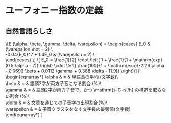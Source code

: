 # ユーフォニー指数の定義
## 自然言語らしさ
\\[E (\alpha, \beta, \gamma, \delta, \varepsilon) = 
\begin{cases}
    E_0 & (\varepsilon \not = 2) \\\
    -0.04{E_0}^2 + 1.4E_0 & (\varepsilon = 2) \\\
\end{cases} \\]
\\[ E_0 = \frac{1}{2} \cdot \left( 1 + \frac{1}{1 + \mathrm{exp}(0.5 \alpha - 7)} \right) \cdot \left( \frac{100}{1 + \mathrm{exp}(-2.26 \alpha - 0.0693 \beta + 0.0112 \gamma + 0.388 \delta - 11.9)} \right)\\]
\[
\begin{eqnarray*}
    \alpha & = & 単語長の平均 (文字数)\\\
    \beta & = & 語頭2字が両方子音になる割合 (\%)\\\
    \gamma & = & 語頭2字が両方子音で、かつ \mathrm{s-C-r/l/h} の構造を取らない割合 (\%)\\\
    \delta & = & 文章を通じての子音字の出現割合(\%)\\\
    \varepsilon & = & 子音クラスタをなす文字長の最頻値(文字数)
\end{eqnarray*}
\]